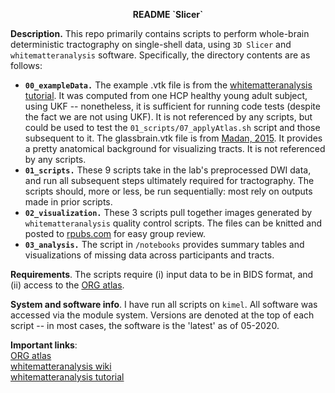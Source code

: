 <p align="center"><b>README `Slicer`</b></p>

__Description.__ This repo primarily contains scripts to perform whole-brain deterministic tractography on single-shell data, using `3D Slicer` and `whitematteranalysis` software. Specifically, the directory contents are as follows:

-  __`00_exampleData.`__ The example .vtk file is from the [whitematteranalysis tutorial](https://github.com/SlicerDMRI/whitematteranalysis/blob/master/doc/subject-specific-tractography-parcellation.md). It was computed from one HCP healthy young adult subject, using UKF -- nonetheless, it is sufficient for running code tests (despite the fact we are not using UKF). It is not referenced by any scripts, but could be used to test the `01_scripts/07_applyAtlas.sh` script and those subsequent to it. The glassbrain.vtk file is from [Madan, 2015](https://www.ncbi.nlm.nih.gov/pmc/articles/PMC4648228/). It provides a pretty anatomical background for visualizing tracts. It is not referenced by any scripts.
-  __`01_scripts.`__ These 9 scripts take in the lab's preprocessed DWI data, and run all subsequent steps ultimately required for tractography. The scripts should, more or less, be run sequentially: most rely on outputs made in prior scripts. 
- __`02_visualization.`__ These 3 scripts pull together images generated by `whitematteranalysis` quality control scripts. The files can be knitted and posted to [rpubs.com](rpubs.com) for easy group review.
- __`03_analysis.`__ The script in `/notebooks` provides summary tables and visualizations of missing data across participants and tracts.

__Requirements__. The scripts require (i) input data to be in BIDS format, and (ii) access to the [ORG atlas](https://github.com/SlicerDMRI/ORG-Atlases). 

__System and software info__. I have run all scripts on `kimel`. All software was accessed via the module system. Versions are denoted at the top of each script -- in most cases, the software is the 'latest' as of 05-2020.

__Important links__:  
[ORG atlas](https://github.com/SlicerDMRI/ORG-Atlases)  
[whitematteranalysis wiki](https://github.com/SlicerDMRI/whitematteranalysis/wiki)  
[whitematteranalysis tutorial](https://github.com/SlicerDMRI/whitematteranalysis/blob/master/doc/subject-specific-tractography-parcellation.md)
